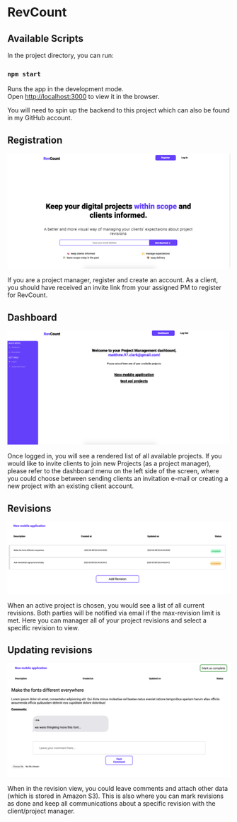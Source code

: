 # RevCount

## Available Scripts

In the project directory, you can run:

### `npm start`

Runs the app in the development mode.<br />
Open [http://localhost:3000](http://localhost:3000) to view it in the browser.

You will need to spin up the backend to this project which can also be found in my GitHub account.

## Registration

![Homescreen](/src/images/project/Home.png)

If you are a project manager, register and create an account. As a client, you should have received an invite link from your assigned PM to register for RevCount.

## Dashboard

![Dashboard](/src/images/project/Dashboard.png)

Once logged in, you will see a rendered list of all available projects. If you would like to invite clients to join new Projects (as a project manager), please refer to the dashboard menu on the left side of the screen, where you could choose between sending clients an invitation e-mail or creating a new project with an existing client account.

## Revisions

![Revisions](/src/images/project/Revisions.png)

When an active project is chosen, you would see a list of all current revisions. Both parties will be notified via email if the max-revision limit is met. Here you can manager all of your project revisions and select a specific revision to view.

## Updating revisions

![Updating revisions](/src/images/project/Revision.png)

When in the revision view, you could leave comments and attach other data (which is stored in Amazon S3). This is also where you can mark revisions as done and keep all communications about a specific revision with the client/project manager.

